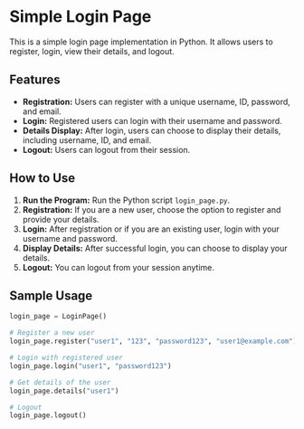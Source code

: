 # Simple Login Page

This is a simple login page implementation in Python. It allows users to register, login, view their details, and logout.

## Features

- **Registration:** Users can register with a unique username, ID, password, and email.
- **Login:** Registered users can login with their username and password.
- **Details Display:** After login, users can choose to display their details, including username, ID, and email.
- **Logout:** Users can logout from their session.

## How to Use

1. **Run the Program:** Run the Python script `login_page.py`.
2. **Registration:** If you are a new user, choose the option to register and provide your details.
3. **Login:** After registration or if you are an existing user, login with your username and password.
4. **Display Details:** After successful login, you can choose to display your details.
5. **Logout:** You can logout from your session anytime.

## Sample Usage

```python
login_page = LoginPage()

# Register a new user
login_page.register("user1", "123", "password123", "user1@example.com")

# Login with registered user
login_page.login("user1", "password123")

# Get details of the user
login_page.details("user1")

# Logout
login_page.logout()
